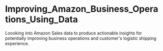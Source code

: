 # Improving_Amazon_Business_Operations_Using_Data
Loooking into Amazon Sales data to produce actionable insights for potentially improving business operations and customer's logistic shipping experience. 
